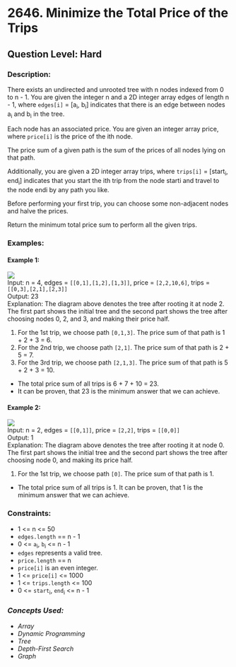 # 2646. Minimize the Total Price of the Trips
## Question Level: Hard
### Description:
There exists an undirected and unrooted tree with n nodes indexed from 0 to n - 1. You are given the integer n and a 2D integer array edges of length n - 1, where `edges[i]` = [a<sub>i</sub>, b<sub>i</sub>] indicates that there is an edge between nodes a<sub>i</sub> and b<sub>i</sub> in the tree.

Each node has an associated price. You are given an integer array price, where `price[i]` is the price of the ith node.

The price sum of a given path is the sum of the prices of all nodes lying on that path.

Additionally, you are given a 2D integer array trips, where `trips[i]` = [start<sub>i</sub>, end<sub>i</sub>] indicates that you start the ith trip from the node starti and travel to the node endi by any path you like.

Before performing your first trip, you can choose some non-adjacent nodes and halve the prices.

Return the minimum total price sum to perform all the given trips.


### Examples:
#### Example 1:

<img src="https://assets.leetcode.com/uploads/2023/03/16/diagram2.png"><br>
Input: n = 4, edges = `[[0,1],[1,2],[1,3]]`, price = `[2,2,10,6]`, trips = `[[0,3],[2,1],[2,3]]`  
Output: 23  
Explanation: The diagram above denotes the tree after rooting it at node 2. The first part shows the initial tree and the second part shows the tree after choosing nodes 0, 2, and 3, and making their price half.
1. For the 1st trip, we choose path `[0,1,3]`. The price sum of that path is 1 + 2 + 3 = 6.
2. For the 2nd trip, we choose path `[2,1]`. The price sum of that path is 2 + 5 = 7.
3. For the 3rd trip, we choose path `[2,1,3]`. The price sum of that path is 5 + 2 + 3 = 10.
- The total price sum of all trips is 6 + 7 + 10 = 23.
- It can be proven, that 23 is the minimum answer that we can achieve.
#### Example 2:

<img src="https://assets.leetcode.com/uploads/2023/03/16/diagram3.png"><br>
Input: n = 2, edges = `[[0,1]]`, price = `[2,2]`, trips = `[[0,0]]`  
Output: 1  
Explanation: The diagram above denotes the tree after rooting it at node 0. The first part shows the initial tree and the second part shows the tree after choosing node 0, and making its price half.
1. For the 1st trip, we choose path `[0]`. The price sum of that path is 1.
- The total price sum of all trips is 1. It can be proven, that 1 is the minimum answer that we can achieve.


### Constraints:

- 1 <= n <= 50
- `edges.length` == n - 1
- 0 <= `a`<sub>i</sub>, `b`<sub>i</sub> <= n - 1
- `edges` represents a valid tree.
- `price.length` == n
- `price[i]` is an even integer.
- 1 <= `price[i]` <= 1000
- 1 <= `trips.length` <= 100
- 0 <= `start`<sub>i</sub>, `end`<sub>i</sub> <= n - 1
### <i>Concepts Used:
- Array
- Dynamic Programming
- Tree
- Depth-First Search
- Graph </i>